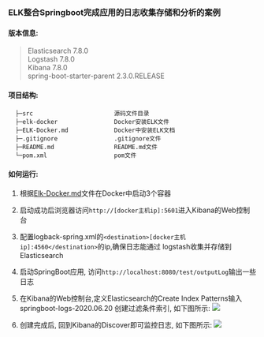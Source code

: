 ### ELK整合Springboot完成应用的日志收集存储和分析的案例

#### 版本信息:
 > Elasticsearch 7.8.0<br>
 > Logstash 7.8.0<br>
 > Kibana 7.8.0<br>
 > spring-boot-starter-parent 2.3.0.RELEASE<br>

#### 项目结构:
```
  ├─src                       源码文件目录
  ├─elk-docker                Docker安装ELK文件
  ├─ELK-Docker.md             Docker中安装ELK文档
  ├─.gitignore                .gitignore文件
  ├─README.md                 README.md文件
  └─pom.xml                   pom文件
 ```

#### 如何运行:
  1. 根据[Elk-Docker.md](./Elk-Docker.md)文件在Docker中启动3个容器
  
  2. 启动成功后浏览器访问`http://[docker主机ip]:5601`进入Kibana的Web控制台
  
  3. 配置logback-spring.xml的`<destination>[docker主机ip]:4560</destination>`的ip,确保日志能通过
     logstash收集并存储到Elasticsearch
  
  4. 启动SpringBoot应用, 访问`http://localhost:8080/test/outputLog`输出一些日志
  
  5. 在Kibana的Web控制台,定义Elasticsearch的Create Index Patterns输入springboot-logs-2020.06.20
     创建过滤条件索引, 如下图所示:
     <img src="https://upload-images.jianshu.io/upload_images/14511997-a7d72702154c8b84.png"/>
     
     
  6. 创建完成后, 回到Kibana的Discover即可监控日志, 如下图所示:
     <img src="https://upload-images.jianshu.io/upload_images/14511997-a7d72702154c8b84.png"/>
     